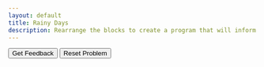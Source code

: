 ```yaml
---
layout: default
title: Rainy Days
description: Rearrange the blocks to create a program that will inform the user whether or not they need to water their garden based on how many days since it has rained. The user should be told to water their garden for 5 minutes per day it has rained if it has been more than 2 days since rain.
---
```


<div id="sortableTrash" class="sortable-code"></div> 
<div id="sortable" class="sortable-code"></div> 
<div style="clear:both;"></div> 
<p> 
    <input id="feedbackLink" value="Get Feedback" type="button" /> 
    <input id="newInstanceLink" value="Reset Problem" type="button" /> 
</p> 
<script type="text/javascript"> 
(function(){
  var initial = "days_since_rain = int(input(&quot;How many days since it rained? &quot;))\n" +
    "if days_since_rain &lt;= 2:\n" +
    "    print(&quot;The soil is still moist.&quot;)\n" +
    "else:\n" +
    "    water_minutes = days_since_rain * 5\n" +
    "    print(f&quot;Water your garden for {water_minutes} minutes.&quot;)\n" +
    "else days_since_rain &gt; 2:#distractor\n" +
    "if days_since_rain =&gt; 2:#distractor";
  var parsonsPuzzle = new ParsonsWidget({
    "sortableId": "sortable",
    "max_wrong_lines": 10,
    "grader": ParsonsWidget._graders.LineBasedGrader,
    "exec_limit": 2500,
    "can_indent": true,
    "x_indent": 50,
    "lang": "en",
    "show_feedback": true,
    "trashId": "sortableTrash"
  });
  parsonsPuzzle.init(initial);
  parsonsPuzzle.shuffleLines();
  $("#newInstanceLink").click(function(event){ 
      event.preventDefault(); 
      parsonsPuzzle.shuffleLines(); 
  }); 
  $("#feedbackLink").click(function(event){ 
      event.preventDefault(); 
      parsonsPuzzle.getFeedback(); 
  }); 
})(); 
</script>
